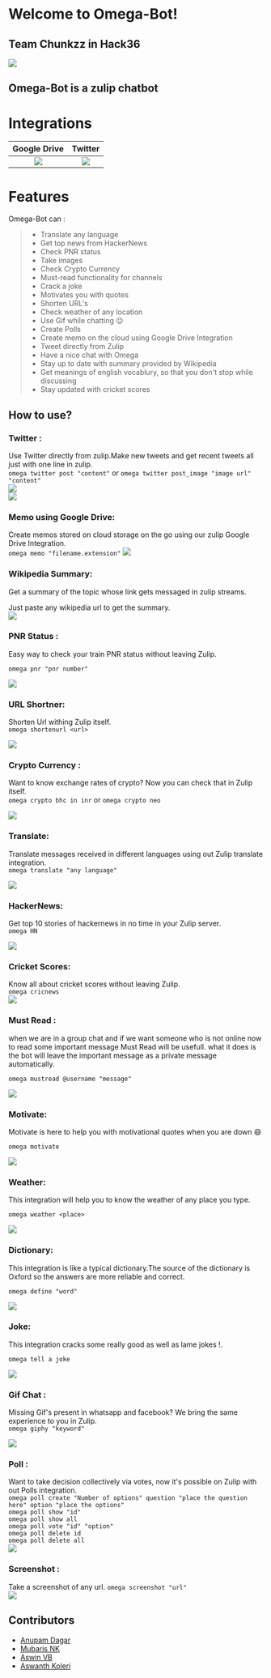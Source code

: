 # Welcome to Omega-Bot!
## Team Chunkzz in Hack36
![](/images/logo.png)
## **Omega-Bot** is a zulip chatbot   

# Integrations

Google Drive	|	Twitter
:--------------:|:-------------:
![](https://raw.githubusercontent.com/Anupam-dagar/omega-bot-zulip/master/images/google-drive.png)			|	![](https://raw.githubusercontent.com/Anupam-dagar/omega-bot-zulip/master/images/twiiter.png)

# Features

Omega-Bot can :
>
>* Translate any language
>* Get top news from HackerNews
>* Check PNR status
>* Take images
>* Check Crypto Currency
>* Must-read functionality for channels
>* Crack a joke
>* Motivates you with quotes
>* Shorten URL's
>* Check weather of any location
>* Use Gif while chatting :wink:
>* Create Polls
>* Create memo on the cloud using Google Drive Integration
>* Tweet directly from Zulip
>* Have a nice chat with Omega
>* Stay up to date with summary provided by Wikipedia
>* Get meanings of english vocablury, so that you don't stop while discussing
>* Stay updated with cricket scores

## How to use?

###  Twitter :
Use Twitter directly from zulip.Make new tweets and get recent tweets all just with one line in zulip.  
`omega twitter post "content"` or `omega twitter post_image "image url" "content"`  
![](./images/twitter.png)  
![](./images/twitter2.png)

### Memo using Google Drive:
Create memos stored on cloud storage on the go using our zulip Google Drive Integration.  
`omega memo "filename.extension"`
![](./images/memo.png)  

### Wikipedia Summary:
Get a summary of the topic whose link gets messaged in zulip streams.  

Just paste any wikipedia url to get the summary.  
![](./images/wikipedia.png)  

###  PNR Status :
Easy way to check your train PNR status without leaving Zulip.  

`omega pnr "pnr number"` 
 

![](./images/pnr.png)  

###  URL Shortner:
Shorten Url withing Zulip itself.  
```omega shortenurl <url>```  

![](./images/url.png)  

###  Crypto Currency :
Want to know exchange rates of crypto? Now you can check that in Zulip itself.  
`omega crypto bhc in inr` or `omega crypto neo`  

![](./images/crypto.png)  

###  Translate:
Translate messages received in different languages using out Zulip translate integration.  
`omega translate "any language"` 

![](./images/translate.png)  

###  HackerNews:
Get top 10 stories of hackernews in no time in your Zulip server.  
`omega HN`  

![](./images/HN.png)    

### Cricket Scores:
Know all about cricket scores without leaving Zulip.  
`omega cricnews`  
![](./images/cricnews.png)  

###  Must Read :  
when we are in a group chat and if we want someone who is not online now to read some important message Must Read will be usefull. what it does is the bot will leave the important message as a private message automatically.  

`omega mustread @username "message"`  

![](./images/mustread.png)  


###  Motivate:
Motivate is here to help you with motivational quotes when you are down :smile:  

```omega motivate```  

![](./images/motivate.png)  

###  Weather:
This integration will help you to know the weather of any place you type.   

`omega weather <place>`  

![](./images/weather.png)

###  Dictionary:
This integration is like a typical dictionary.The source of the dictionary is Oxford so the answers are more reliable and correct.      

`omega define "word"`  

![](./images/define.png)

###  Joke:
This integration cracks some really good as well as lame jokes !. 

`omega tell a joke`  

![](./images/joke.png)

###  Gif Chat :
Missing Gif's present in whatsapp and facebook? We bring the same experience to you in Zulip.  
`omega giphy "keyword"`  

![](./images/giphy.png)  

###  Poll :
Want to take decision collectively via votes, now it's possible on Zulip with out Polls integration.  
`omega poll create "Number of options" question "place the question here" option "place the options"`  
`omega poll show "id"`  
`omega poll show all`  
`omega poll vote "id" "option"`  
`omega poll delete id`  
`omega poll delete all`  
![](./images/poll.gif) 

###  Screenshot :
Take a screenshot of any url.
`omega screenshot "url"`  
![](./images/screenshot.png)  

## Contributors
* [Anupam Dagar](https://github.com/Anupam-Dagar)  
* [Mubaris NK](https://github.com/mubaris)  
* [Aswin VB](https://github.com/aswinzz)  
* [Aswanth Koleri](https://github.com/aswanthkoleri)    
